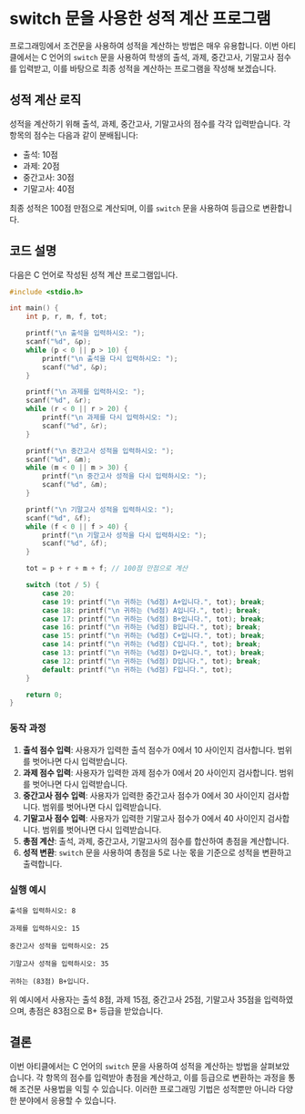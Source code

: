 # switch 문을 사용한 성적 계산 프로그램

프로그래밍에서 조건문을 사용하여 성적을 계산하는 방법은 매우 유용합니다. 이번 아티클에서는 C 언어의 `switch` 문을 사용하여 학생의 출석, 과제, 중간고사, 기말고사 점수를 입력받고, 이를 바탕으로 최종 성적을 계산하는 프로그램을 작성해 보겠습니다.

## 성적 계산 로직

성적을 계산하기 위해 출석, 과제, 중간고사, 기말고사의 점수를 각각 입력받습니다. 각 항목의 점수는 다음과 같이 분배됩니다:

- 출석: 10점
- 과제: 20점
- 중간고사: 30점
- 기말고사: 40점

최종 성적은 100점 만점으로 계산되며, 이를 `switch` 문을 사용하여 등급으로 변환합니다.

## 코드 설명

다음은 C 언어로 작성된 성적 계산 프로그램입니다.

```c
#include <stdio.h>

int main() {
    int p, r, m, f, tot;

    printf("\n 출석을 입력하시오: ");
    scanf("%d", &p);
    while (p < 0 || p > 10) {
        printf("\n 출석을 다시 입력하시오: ");
        scanf("%d", &p);
    }

    printf("\n 과제를 입력하시오: ");
    scanf("%d", &r);
    while (r < 0 || r > 20) {
        printf("\n 과제를 다시 입력하시오: ");
        scanf("%d", &r);
    }

    printf("\n 중간고사 성적을 입력하시오: ");
    scanf("%d", &m);
    while (m < 0 || m > 30) {
        printf("\n 중간고사 성적을 다시 입력하시오: ");
        scanf("%d", &m);
    }

    printf("\n 기말고사 성적을 입력하시오: ");
    scanf("%d", &f);
    while (f < 0 || f > 40) {
        printf("\n 기말고사 성적을 다시 입력하시오: ");
        scanf("%d", &f);
    }

    tot = p + r + m + f; // 100점 만점으로 계산

    switch (tot / 5) {
        case 20: 
        case 19: printf("\n 귀하는 (%d점) A+입니다.", tot); break;
        case 18: printf("\n 귀하는 (%d점) A입니다.", tot); break;
        case 17: printf("\n 귀하는 (%d점) B+입니다.", tot); break;
        case 16: printf("\n 귀하는 (%d점) B입니다.", tot); break;
        case 15: printf("\n 귀하는 (%d점) C+입니다.", tot); break;
        case 14: printf("\n 귀하는 (%d점) C입니다.", tot); break;
        case 13: printf("\n 귀하는 (%d점) D+입니다.", tot); break;
        case 12: printf("\n 귀하는 (%d점) D입니다.", tot); break;
        default: printf("\n 귀하는 (%d점) F입니다.", tot);
    }

    return 0;
}
```

### 동작 과정

1. **출석 점수 입력**: 사용자가 입력한 출석 점수가 0에서 10 사이인지 검사합니다. 범위를 벗어나면 다시 입력받습니다.
2. **과제 점수 입력**: 사용자가 입력한 과제 점수가 0에서 20 사이인지 검사합니다. 범위를 벗어나면 다시 입력받습니다.
3. **중간고사 점수 입력**: 사용자가 입력한 중간고사 점수가 0에서 30 사이인지 검사합니다. 범위를 벗어나면 다시 입력받습니다.
4. **기말고사 점수 입력**: 사용자가 입력한 기말고사 점수가 0에서 40 사이인지 검사합니다. 범위를 벗어나면 다시 입력받습니다.
5. **총점 계산**: 출석, 과제, 중간고사, 기말고사의 점수를 합산하여 총점을 계산합니다.
6. **성적 변환**: `switch` 문을 사용하여 총점을 5로 나눈 몫을 기준으로 성적을 변환하고 출력합니다.

### 실행 예시

```
출석을 입력하시오: 8

과제를 입력하시오: 15

중간고사 성적을 입력하시오: 25

기말고사 성적을 입력하시오: 35

귀하는 (83점) B+입니다.
```

위 예시에서 사용자는 출석 8점, 과제 15점, 중간고사 25점, 기말고사 35점을 입력하였으며, 총점은 83점으로 B+ 등급을 받았습니다.

## 결론

이번 아티클에서는 C 언어의 `switch` 문을 사용하여 성적을 계산하는 방법을 살펴보았습니다. 각 항목의 점수를 입력받아 총점을 계산하고, 이를 등급으로 변환하는 과정을 통해 조건문 사용법을 익힐 수 있습니다. 이러한 프로그래밍 기법은 성적뿐만 아니라 다양한 분야에서 응용할 수 있습니다.